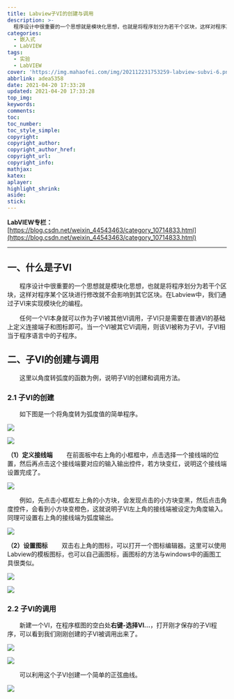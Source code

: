 ```yaml
---
title: Labview子VI的创建与调用
description: >-
  程序设计中很重要的一个思想就是模块化思想，也就是将程序划分为若干个区块，这样对程序某个区块进行修改就不会影响到其它区块。在Labview中，我们通过子VI来实现模块化的编程。
categories:
  - 嵌入式
  - LabVIEW
tags:
  - 实验
  - LabVIEW
cover: 'https://img.mahaofei.com/img/202112231753259-labview-subvi-6.png'
abbrlink: adea5358
date: 2021-04-20 17:33:28
updated: 2021-04-20 17:33:28
top_img:
keywords:
comments:
toc:
toc_number:
toc_style_simple:
copyright:
copyright_author:
copyright_author_href:
copyright_url:
copyright_info:
mathjax:
katex:
aplayer:
highlight_shrink:
aside:
stick:
---
```


**LabVIEW专栏：**[https://blog.csdn.net/weixin_44543463/category_10714833.html](https://blog.csdn.net/weixin_44543463/category_10714833.html)

---
## 一、什么是子VI
&emsp;&emsp;程序设计中很重要的一个思想就是模块化思想，也就是将程序划分为若干个区块，这样对程序某个区块进行修改就不会影响到其它区块。在Labview中，我们通过子VI来实现模块化的编程。

&emsp;&emsp;任何一个VI本身就可以作为子VI被其他VI调用，子VI只是需要在普通VI的基础上定义连接端子和图标即可。当一个VI被其它VI调用，则该VI被称为子VI，子VI相当于程序语言中的子程序。

## 二、子VI的创建与调用
&emsp;&emsp;这里以角度转弧度的函数为例，说明子VI的创建和调用方法。
### 2.1 子VI的创建
&emsp;&emsp;如下图是一个将角度转为弧度值的简单程序。

![](https://img.mahaofei.com/img/202112231751031-labview-subvi-1.png)



![](https://img.mahaofei.com/img/202112231751951-labview-subvi-2.png)



**（1）定义接线端**
&emsp;&emsp;在前面板中右上角的小框框中，点击选择一个接线端的位置，然后再点击这个接线端要对应的输入输出控件，若方块变红，说明这个接线端设置完成了。

![](https://img.mahaofei.com/img/202112231752167-labview-subvi-3.png)

&emsp;&emsp;例如，先点击小框框左上角的小方块，会发现点击的小方块变黑，然后点击角度控件，会看到小方块变橙色，这就说明子VI左上角的接线端被设定为角度输入。同理可设置右上角的接线端为弧度输出。

![](https://img.mahaofei.com/img/202112231752811-labview-subvi-4.png)



**（2）设置图标**
&emsp;&emsp;双击右上角的图标，可以打开一个图标编辑器。这里可以使用Labview的模板图标，也可以自己画图标，画图标的方法与windows中的画图工具很类似。

![](https://img.mahaofei.com/img/202112231752559-labview-subvi-5.png)



![](https://img.mahaofei.com/img/202112231753259-labview-subvi-6.png)



### 2.2 子VI的调用
&emsp;&emsp;新建一个VI，在程序框图的空白处**右键-选择VI...**，打开刚才保存的子VI程序，可以看到我们刚刚创建的子VI被调用出来了。

![](https://img.mahaofei.com/img/202112231753319-labview-subvi-7.png)



![](https://img.mahaofei.com/img/202112231753218-labview-subvi-8.png)



&emsp;&emsp;可以利用这个子VI创建一个简单的正弦曲线。

![](https://img.mahaofei.com/img/202112231754560-labview-subvi-9.png)

